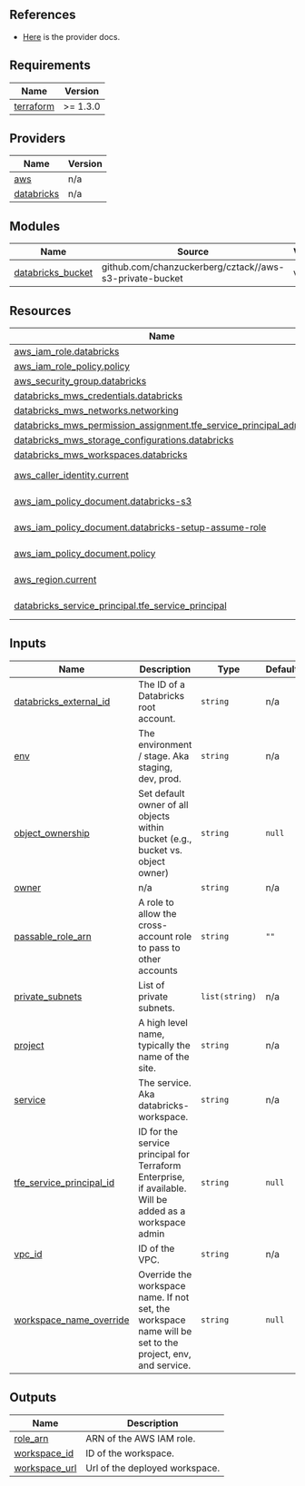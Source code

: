 ## References
* [Here](https://databrickslabs.github.io/terraform-provider-databricks/overview/) is the provider docs.

<!-- START -->
## Requirements

| Name | Version |
|------|---------|
| <a name="requirement_terraform"></a> [terraform](#requirement\_terraform) | >= 1.3.0 |

## Providers

| Name | Version |
|------|---------|
| <a name="provider_aws"></a> [aws](#provider\_aws) | n/a |
| <a name="provider_databricks"></a> [databricks](#provider\_databricks) | n/a |

## Modules

| Name | Source | Version |
|------|--------|---------|
| <a name="module_databricks_bucket"></a> [databricks\_bucket](#module\_databricks\_bucket) | github.com/chanzuckerberg/cztack//aws-s3-private-bucket | v0.60.1 |

## Resources

| Name | Type |
|------|------|
| [aws_iam_role.databricks](https://registry.terraform.io/providers/hashicorp/aws/latest/docs/resources/iam_role) | resource |
| [aws_iam_role_policy.policy](https://registry.terraform.io/providers/hashicorp/aws/latest/docs/resources/iam_role_policy) | resource |
| [aws_security_group.databricks](https://registry.terraform.io/providers/hashicorp/aws/latest/docs/resources/security_group) | resource |
| [databricks_mws_credentials.databricks](https://registry.terraform.io/providers/databricks/databricks/latest/docs/resources/mws_credentials) | resource |
| [databricks_mws_networks.networking](https://registry.terraform.io/providers/databricks/databricks/latest/docs/resources/mws_networks) | resource |
| [databricks_mws_permission_assignment.tfe_service_principal_admin](https://registry.terraform.io/providers/databricks/databricks/latest/docs/resources/mws_permission_assignment) | resource |
| [databricks_mws_storage_configurations.databricks](https://registry.terraform.io/providers/databricks/databricks/latest/docs/resources/mws_storage_configurations) | resource |
| [databricks_mws_workspaces.databricks](https://registry.terraform.io/providers/databricks/databricks/latest/docs/resources/mws_workspaces) | resource |
| [aws_caller_identity.current](https://registry.terraform.io/providers/hashicorp/aws/latest/docs/data-sources/caller_identity) | data source |
| [aws_iam_policy_document.databricks-s3](https://registry.terraform.io/providers/hashicorp/aws/latest/docs/data-sources/iam_policy_document) | data source |
| [aws_iam_policy_document.databricks-setup-assume-role](https://registry.terraform.io/providers/hashicorp/aws/latest/docs/data-sources/iam_policy_document) | data source |
| [aws_iam_policy_document.policy](https://registry.terraform.io/providers/hashicorp/aws/latest/docs/data-sources/iam_policy_document) | data source |
| [aws_region.current](https://registry.terraform.io/providers/hashicorp/aws/latest/docs/data-sources/region) | data source |
| [databricks_service_principal.tfe_service_principal](https://registry.terraform.io/providers/databricks/databricks/latest/docs/data-sources/service_principal) | data source |

## Inputs

| Name | Description | Type | Default | Required |
|------|-------------|------|---------|:--------:|
| <a name="input_databricks_external_id"></a> [databricks\_external\_id](#input\_databricks\_external\_id) | The ID of a Databricks root account. | `string` | n/a | yes |
| <a name="input_env"></a> [env](#input\_env) | The environment / stage. Aka staging, dev, prod. | `string` | n/a | yes |
| <a name="input_object_ownership"></a> [object\_ownership](#input\_object\_ownership) | Set default owner of all objects within bucket (e.g., bucket vs. object owner) | `string` | `null` | no |
| <a name="input_owner"></a> [owner](#input\_owner) | n/a | `string` | n/a | yes |
| <a name="input_passable_role_arn"></a> [passable\_role\_arn](#input\_passable\_role\_arn) | A role to allow the cross-account role to pass to other accounts | `string` | `""` | no |
| <a name="input_private_subnets"></a> [private\_subnets](#input\_private\_subnets) | List of private subnets. | `list(string)` | n/a | yes |
| <a name="input_project"></a> [project](#input\_project) | A high level name, typically the name of the site. | `string` | n/a | yes |
| <a name="input_service"></a> [service](#input\_service) | The service. Aka databricks-workspace. | `string` | n/a | yes |
| <a name="input_tfe_service_principal_id"></a> [tfe\_service\_principal\_id](#input\_tfe\_service\_principal\_id) | ID for the service principal for Terraform Enterprise, if available. Will be added as a workspace admin | `string` | `null` | no |
| <a name="input_vpc_id"></a> [vpc\_id](#input\_vpc\_id) | ID of the VPC. | `string` | n/a | yes |
| <a name="input_workspace_name_override"></a> [workspace\_name\_override](#input\_workspace\_name\_override) | Override the workspace name. If not set, the workspace name will be set to the project, env, and service. | `string` | `null` | no |

## Outputs

| Name | Description |
|------|-------------|
| <a name="output_role_arn"></a> [role\_arn](#output\_role\_arn) | ARN of the AWS IAM role. |
| <a name="output_workspace_id"></a> [workspace\_id](#output\_workspace\_id) | ID of the workspace. |
| <a name="output_workspace_url"></a> [workspace\_url](#output\_workspace\_url) | Url of the deployed workspace. |
<!-- END -->
